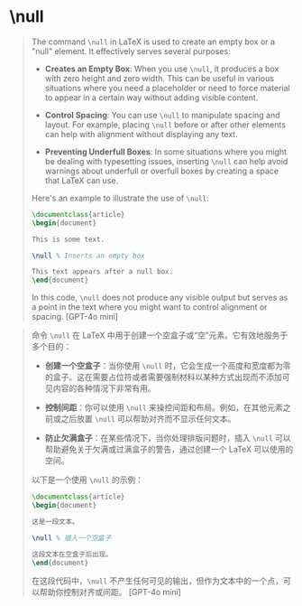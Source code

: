 # \null

> The command `\null` in LaTeX is used to create an empty box or a "null" element. It effectively serves several purposes:
> 
> - **Creates an Empty Box**: When you use `\null`, it produces a box with zero height and zero width. This can be useful in various situations where you need a placeholder or need to force material to appear in a certain way without adding visible content.
> 
> - **Control Spacing**: You can use `\null` to manipulate spacing and layout. For example, placing `\null` before or after other elements can help with alignment without displaying any text.
> 
> - **Preventing Underfull Boxes**: In some situations where you might be dealing with typesetting issues, inserting `\null` can help avoid warnings about underfull or overfull boxes by creating a space that LaTeX can use.
> 
> Here's an example to illustrate the use of `\null`:
> 
> ```latex
> \documentclass{article}
> \begin{document}
> 
> This is some text.
> 
> \null % Inserts an empty box
> 
> This text appears after a null box.
> \end{document}
> ```
> 
> In this code, `\null` does not produce any visible output but serves as a point in the text where you might want to control alignment or spacing. [GPT-4o mini]

> 命令 `\null` 在 LaTeX 中用于创建一个空盒子或“空”元素。它有效地服务于多个目的：
> 
> - **创建一个空盒子**：当你使用 `\null` 时，它会生成一个高度和宽度都为零的盒子。这在需要占位符或者需要强制材料以某种方式出现而不添加可见内容的各种情况下非常有用。
> 
> - **控制间距**：你可以使用 `\null` 来操控间距和布局。例如，在其他元素之前或之后放置 `\null` 可以帮助对齐而不显示任何文本。
> 
> - **防止欠满盒子**：在某些情况下，当你处理排版问题时，插入 `\null` 可以帮助避免关于欠满或过满盒子的警告，通过创建一个 LaTeX 可以使用的空间。
> 
> 以下是一个使用 `\null` 的示例：
> 
> ```latex
> \documentclass{article}
> \begin{document}
> 
> 这是一段文本。
> 
> \null % 插入一个空盒子
> 
> 这段文本在空盒子后出现。
> \end{document}
> ```
> 
> 在这段代码中，`\null` 不产生任何可见的输出，但作为文本中的一个点，可以帮助你控制对齐或间距。 [GPT-4o mini]
